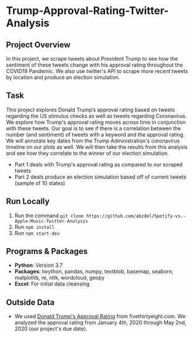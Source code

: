 # Trump-Approval-Rating-Twitter-Analysis

## Project Overview
In this project, we scrape tweets about President Trump to see how the sentiment of these tweets change with his approval rating throughout the COVID19 Pandemic. We also use twitter's API to scrape more recent tweets by location and produce an election simulation.

## Task
  This project explores Donald Trump’s approval rating based on tweets regarding the US stimulus checks as well as tweets regarding Coronavirus. We explore how Trump's approval rating moves across time in conjunction with these tweets. Our goal is to see if there is a correlation between the number (and sentiment) of tweets with a keyword and the approval rating. We will annotate key dates from the Trump Administration's coronavirus timeline on our plots as well. We will then take the results from this analysis and see how they correlate to the winner of our election simulation.

- Part 1 deals with Trump's approval rating as compared to our scraped tweets
- Part 2 deals produce an election simulation based off of current tweets (sample of 10 states)

## Run Locally
1. Run the command `git clone https://github.com/abzdel/Spotify-vs.-Apple-Music-Twitter-Analysis`
2. Run `npm install`
3. Run `npm start-dev`

## Programs & Packages
- **Python**: Version 3.7
- **Packages**: twython, pandas, numpy, textblob, basemap, 
seaborn, matplotlib, re, nltk, wordcloud, geopy
- **Excel**: For initial data cleansing

## Outside Data
- We used [Donald Trump's Approval Rating](https://projects.fivethirtyeight.com/trump-approval-ratings/) from fivethirtyeight.com. We analyzed the approval rating from January 4th, 2020 through May 2nd, 2020 (our project's due date).

